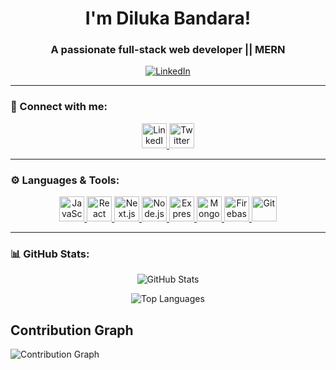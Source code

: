   <h1 align="center"> I'm Diluka Bandara! </h1>
<h3 align="center">A passionate full-stack web developer || MERN</h3>

<p align="center">
  <a href="https://linkedin.com/in/diluka-bandara" target="_blank"><img src="https://img.shields.io/badge/LinkedIn-Diluka%20Bandara-blue?style=for-the-badge&logo=linkedin" alt="LinkedIn" /></a>
</p>

---

### 🔗 Connect with me:

<p align="center">
  <a href="https://linkedin.com/in/diluka-bandara" target="_blank"> 
    <img src="https://img.icons8.com/color/48/000000/linkedin.png" alt="LinkedIn" width="40" height="40" /> 
  </a>
  <a href="https://twitter.com/" target="_blank"> 
    <img src="https://img.icons8.com/color/48/000000/twitter--v1.png" alt="Twitter" width="40" height="40" /> 
  </a>
</p>

---

### ⚙️ Languages & Tools:

<p align="center">
  <a href="https://developer.mozilla.org/en-US/docs/Web/JavaScript" target="_blank"> 
    <img src="https://img.icons8.com/color/48/000000/javascript--v1.png" alt="JavaScript" width="40" height="40" /> 
  </a>
  <a href="https://reactjs.org/" target="_blank"> 
    <img src="https://img.icons8.com/color/48/000000/react-native.png" alt="React" width="40" height="40" /> 
  </a>
  <a href="https://nextjs.org/" target="_blank"> 
    <img src="https://img.icons8.com/color/48/000000/nextjs.png" alt="Next.js" width="40" height="40" /> 
  </a>
  <a href="https://nodejs.org" target="_blank"> 
    <img src="https://img.icons8.com/color/48/000000/nodejs.png" alt="Node.js" width="40" height="40" /> 
  </a>
  <a href="https://expressjs.com" target="_blank"> 
    <img src="https://img.icons8.com/color/48/000000/express.png" alt="Express.js" width="40" height="40" /> 
  </a>
  <a href="https://mongodb.com" target="_blank"> 
    <img src="https://img.icons8.com/color/48/000000/mongodb.png" alt="MongoDB" width="40" height="40" /> 
  </a>
  <a href="https://firebase.google.com/" target="_blank"> 
    <img src="https://img.icons8.com/color/48/000000/firebase.png" alt="Firebase" width="40" height="40" /> 
  </a>
  <a href="https://git-scm.com/" target="_blank"> 
    <img src="https://img.icons8.com/color/48/000000/git.png" alt="Git" width="40" height="40" /> 
  </a>
   
</p>

---

### 📊 GitHub Stats:

<p align="center">
  <img src="https://github-readme-stats.vercel.app/api?username=dilukab&show_icons=true&theme=dark" alt="GitHub Stats" />
</p>

<p align="center">
  <img src="https://github-readme-stats.vercel.app/api/top-langs?username=dilukab&show_icons=true&locale=en&layout=compact&theme=dark" alt="Top Languages" />
</p> 

## Contribution Graph

![Contribution Graph](contribution-graph.png)

